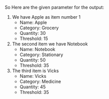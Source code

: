 So Here are the given parameter for the output:
1. We have Apple as item number 1
   * Name: Apple
   * Category: Grocery
   * Quantity: 30
   * Threshold: 15
2. The second item we have Notebook
   * Name: Notebook
   * Category: Stationary
   * Quantity: 50
   * Threshold: 35
3. The third item is Vicks
   * Name: Vicks
   * Category: Medicine
   * Quantity: 45
   * Threshold: 35
   
